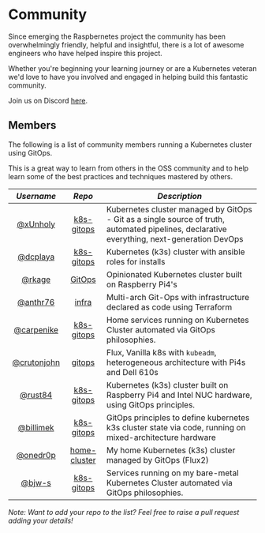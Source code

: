 # Community

Since emerging the Raspbernetes project the community has been overwhelmingly friendly, helpful and insightful, there is a lot of awesome engineers who have helped inspire this project.

Whether you're beginning your learning journey or are a Kubernetes veteran we'd love to have you involved and engaged in helping build this fantastic community.

Join us on Discord [here](https://discord.gg/RGvKzVg).

## Members

The following is a list of community members running a Kubernetes cluster using GitOps.

This is a great way to learn from others in the OSS community and to help learn some of the best practices and techniques mastered by others.

| *Username* | *Repo* | *Description* |
| :---------:|:------:|---------------|
|[@xUnholy](https://github.com/xUnholy)|[k8s-gitops](https://github.com/raspbernetes/k8s-gitops)|Kubernetes cluster managed by GitOps - Git as a single source of truth, automated pipelines, declarative everything, next-generation DevOps|
|[@dcplaya](https://github.com/dcplaya)|[k8s-gitops](https://github.com/dcplaya/k8s-gitops)|Kubernetes (k3s) cluster with ansible roles for installs|
|[@rkage](https://github.com/rkage)|[GitOps](https://github.com/mcfio/GitOps)|Opinionated Kubernetes cluster built on Raspberry Pi4's|
|[@anthr76](https://github.com/anthr76)|[infra](https://github.com/anthr76/infra)|Multi-arch Git-Ops with infrastructure declared as code using Terraform|
|[@carpenike](https://github.com/carpenike)|[k8s-gitops](https://github.com/carpenike/k8s-gitops)|Home services running on Kubernetes Cluster automated via GitOps philosophies.|
|[@crutonjohn](https://github.com/crutonjohn)|[gitops](https://github.com/crutonjohn/gitops)|Flux, Vanilla k8s with `kubeadm`, heterogeneous architecture with Pi4s and Dell 610s|
|[@rust84](https://github.com/rusty84)|[k8s-gitops](https://github.com/rust84/k8s-gitops)|Kubernetes (k3s) cluster built on Raspberry Pi4 and Intel NUC hardware, using GitOps principles.|
|[@billimek](https://github.com/billimek)|[k8s-gitops](https://github.com/billimek/k8s-gitops)|GitOps principles to define kubernetes k3s cluster state via code, running on mixed-architecture hardware|
|[@onedr0p](https://github.com/onedr0p)|[home-cluster](https://github.com/onedr0p/home-cluster)|My home Kubernetes (k3s) cluster managed by GitOps (Flux2)|
|[@bjw-s](https://github.com/bjw-s)|[k8s-gitops](https://github.com/bjw-s/k8s-gitops)|Services running on my bare-metal Kubernetes Cluster automated via GitOps philosophies.|

*Note: Want to add your *repo* to the list? Feel free to raise a pull request adding your details!*
